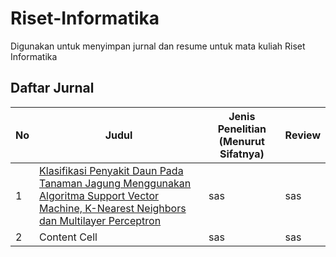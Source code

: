 # Riset-Informatika
Digunakan untuk menyimpan jurnal dan resume untuk mata kuliah Riset Informatika

## Daftar Jurnal

| No | Judul | Jenis Penelitian (Menurut Sifatnya) | Review |
| -- | ----- | ----------------------------------- | ------ |
| 1  | [Klasifikasi Penyakit Daun Pada Tanaman Jagung Menggunakan Algoritma Support Vector Machine, K-Nearest Neighbors dan Multilayer Perceptron](https://doi.org/10.52158/jacost.v4i1.484) | sas | sas |
| 2  | Content Cell | sas | sas |
